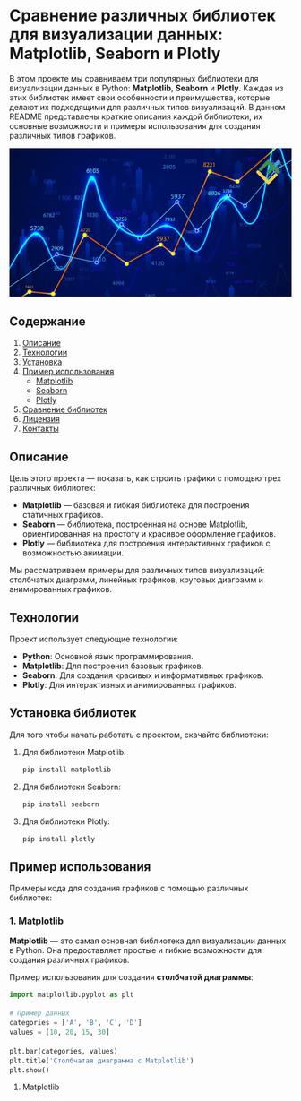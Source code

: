 # Сравнение различных библиотек для визуализации данных: Matplotlib, Seaborn и Plotly

В этом проекте мы сравниваем три популярных библиотеки для визуализации данных в Python: **Matplotlib**, **Seaborn** и **Plotly**. 
Каждая из этих библиотек имеет свои особенности и преимущества, которые делают их подходящими для различных типов визуализаций. 
В данном README представлены краткие описания каждой библиотеки, их основные возможности и примеры использования для создания различных типов графиков.

![Пример графика](https://github.com/Anna-Lisichka/modul_20_Diploma/blob/main/range_chart.jpg)

## Содержание

1. [Описание](#описание)
2. [Технологии](#технологии)
3. [Установка](#установка-библиотек)
4. [Пример использования](#пример-использования)
   - [Matplotlib](##matplotlib)
   - [Seaborn](#seaborn)
   - [Plotly](#plotly)
4. [Сравнение библиотек](#сравнение-библиотек)
5. [Лицензия](#лицензия)
6. [Контакты](#контакты)

## Описание

Цель этого проекта — показать, как строить графики с помощью трех различных библиотек:

- **Matplotlib** — базовая и гибкая библиотека для построения статичных графиков.
- **Seaborn** — библиотека, построенная на основе Matplotlib, ориентированная на простоту и красивое оформление графиков.
- **Plotly** — библиотека для построения интерактивных графиков с возможностью анимации.

Мы рассматриваем примеры для различных типов визуализаций: столбчатых диаграмм, линейных графиков, круговых диаграмм и анимированных графиков.

## Технологии

Проект использует следующие технологии:
- **Python**: Основной язык программирования.
- **Matplotlib**: Для построения базовых графиков.
- **Seaborn**: Для создания красивых и информативных графиков.
- **Plotly**: Для интерактивных и анимированных графиков.

## Установка библиотек

Для того чтобы начать работать с проектом, скачайте библиотеки:

1. Для библиотеки Matplotlib:
   ```bash
   pip install matplotlib

2. Для библиотеки Seaborn:
   ```bash
   pip install seaborn 

3. Для библиотеки Plotly:
   ```bash
   pip install plotly

## Пример использования

Примеры кода для создания графиков с помощью различных библиотек:

### 1. Matplotlib
**Matplotlib** — это самая основная библиотека для визуализации данных в Python. Она предоставляет простые и гибкие возможности для создания различных графиков.

Пример использования для создания **столбчатой диаграммы**:
   ```python
   import matplotlib.pyplot as plt
   
   # Пример данных
   categories = ['A', 'B', 'C', 'D']
   values = [10, 20, 15, 30]
   
   plt.bar(categories, values)
   plt.title('Столбчатая диаграмма с Matplotlib')
   plt.show()

```
 1. Matplotlib

